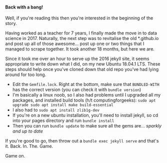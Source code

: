 #### Back with a bang!

Well, if you're reading this then you're interested in the beginning of the story. 

Having worked as a teacher for 7 years, I finally made the move in to data science in 2017. Naturally, the next step was to revitalise the old \*.github.io and post up all of those awesome... post up one or two things that I managed to scrape together. It took another 18 months, but here we are.

Since it took me over an hour to serve up the 2016 jekyll site, it seems appropriate to write down what I did, on my new Ubuntu 18.04.1 LTS. These steps should help once you've cloned down that old repo you've had lying around for too long.

- Edit the `Gemfile.lock`. Right at the bottom, make sure that `BUNDLED-WITH` has the correct version (you can check it with `bundle version`)
- I'm basically a linux noob, so I also had problems until I upgraded all my packages, and installed build tools (h/t computingforgeeks):
`sudo apt upgrade
sudo apt install make build-essential`
- I also had to `sudo apt install zlib1g-dev`
- If you're on a new ubuntu installation, you'll need to install jekyll, so cd into your pages directory and run `bundle install`
- Then you can run `bundle update` to make sure all the gems are... *sparkly and up to date*

If you're good to go, then throw out a `bundle exec jekyll serve` and that's it.
Back. In. The. Game.











Game on. 
